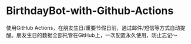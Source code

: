 # BirthdayBot-with-Github-Actions
使用GitHub Actions，在朋友生日/重要节假日前，通过邮件/短信等方式自动提醒。朋友生日的数据全部托管在GitHub上，一次配置永久使用，防止忘记～
